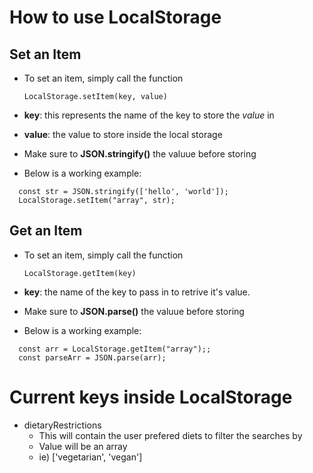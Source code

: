 # How to use LocalStorage

## Set an Item

 - To set an item, simply call the function 

   ``` 
   LocalStorage.setItem(key, value) 
   ```
 - **key**: this represents the name of the key to store the *value* in
 - **value**: the value to store inside the local storage
 - Make sure to **JSON.stringify()** the valuue before storing
 - Below is a working example:
  
  ```
    const str = JSON.stringify(['hello', 'world']);
    LocalStorage.setItem("array", str);
  ```

## Get an Item

 - To set an item, simply call the function 

   ``` 
   LocalStorage.getItem(key) 
   ```
 - **key**: the name of the key to pass in to retrive it's value.
 - Make sure to **JSON.parse()** the valuue before storing
 - Below is a working example:
  
  ```
    const arr = LocalStorage.getItem("array");;
    const parseArr = JSON.parse(arr);
  ```



# Current keys inside LocalStorage

 - dietaryRestrictions
   - This will contain the user prefered diets to filter the searches by
   - Value will be an array
   - ie) ['vegetarian', 'vegan']